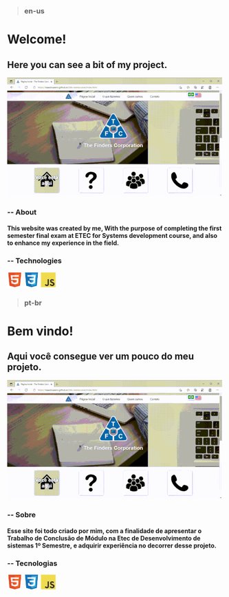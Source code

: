 > ### en-us

# Welcome!

## Here you can see a bit of my project.

![](https://github.com/IsaacLouzeiro/Site-institucional/blob/master/projeto-tcm-gif.gif "Preview")

### -- About

#### This website was created by me, With the purpose of completing the first semester final exam at ETEC for Systems development course, and also to enhance my experience in the field.

### -- Technologies

<span><img src="https://raw.githubusercontent.com/devicons/devicon/master/icons/html5/html5-original.svg" width="35px" alt="Html 5" title="Html 5" /></span>
<span><img src="https://raw.githubusercontent.com/devicons/devicon/master/icons/css3/css3-original.svg" width="35px" alt="CSS 3" title="CSS 3" /></span>
<span><img src="https://raw.githubusercontent.com/devicons/devicon/master/icons/javascript/javascript-original.svg" width="35px" alt="Javascript" title="Javascript"/></span>


> ### pt-br

# Bem vindo!

## Aqui você consegue ver um pouco do meu projeto.

![](https://github.com/IsaacLouzeiro/Site-institucional/blob/master/projeto-tcm-gif.gif "Pré-visualização")

### -- Sobre

#### Esse site foi todo criado por mim, com a finalidade de apresentar o Trabalho de Conclusão de Módulo na Etec de Desenvolvimento de sistemas 1º Semestre, e adquirir experiência no decorrer desse projeto.

### -- Tecnologias

<span><img src="https://raw.githubusercontent.com/devicons/devicon/master/icons/html5/html5-original.svg" width="35px" alt="Html 5" title="Html 5" /></span>
<span><img src="https://raw.githubusercontent.com/devicons/devicon/master/icons/css3/css3-original.svg" width="35px" alt="CSS 3" title="CSS 3" /></span>
<span><img src="https://raw.githubusercontent.com/devicons/devicon/master/icons/javascript/javascript-original.svg" width="35px" alt="Javascript" title="Javascript"/></span>
